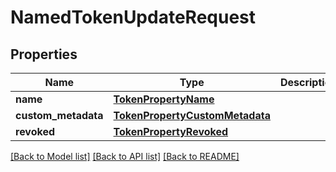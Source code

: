 # NamedTokenUpdateRequest

## Properties
Name | Type | Description | Notes
------------ | ------------- | ------------- | -------------
**name** | [**TokenPropertyName**](TokenPropertyName.md) |  | [optional] 
**custom_metadata** | [**TokenPropertyCustomMetadata**](TokenPropertyCustomMetadata.md) |  | [optional] 
**revoked** | [**TokenPropertyRevoked**](TokenPropertyRevoked.md) |  | [optional] 

[[Back to Model list]](../README.md#documentation-for-models) [[Back to API list]](../README.md#documentation-for-api-endpoints) [[Back to README]](../README.md)


